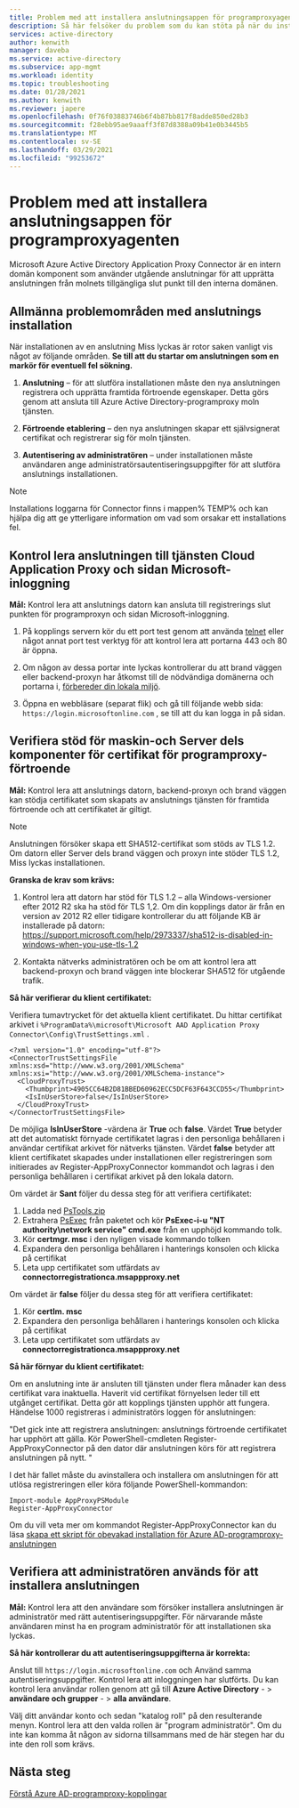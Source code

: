 ```yaml
---
title: Problem med att installera anslutningsappen för programproxyagenten
description: Så här felsöker du problem som du kan stöta på när du installerar Application Proxy-agentens koppling för Azure Active Directory.
services: active-directory
author: kenwith
manager: daveba
ms.service: active-directory
ms.subservice: app-mgmt
ms.workload: identity
ms.topic: troubleshooting
ms.date: 01/28/2021
ms.author: kenwith
ms.reviewer: japere
ms.openlocfilehash: 0f76f03883746b6f4b87bb817f8adde850ed28b3
ms.sourcegitcommit: f28ebb95ae9aaaff3f87d8388a09b41e0b3445b5
ms.translationtype: MT
ms.contentlocale: sv-SE
ms.lasthandoff: 03/29/2021
ms.locfileid: "99253672"
---
```

# <a name="problem-installing-the-application-proxy-agent-connector"></a>Problem med att installera anslutningsappen för programproxyagenten

Microsoft Azure Active Directory Application Proxy Connector är en intern domän komponent som använder utgående anslutningar för att upprätta anslutningen från molnets tillgängliga slut punkt till den interna domänen.

## <a name="general-problem-areas-with-connector-installation"></a>Allmänna problemområden med anslutnings installation

När installationen av en anslutning Miss lyckas är rotor saken vanligt vis något av följande områden. **Se till att du startar om anslutningen som en markör för eventuell fel sökning.**

1.  **Anslutning** – för att slutföra installationen måste den nya anslutningen registrera och upprätta framtida förtroende egenskaper. Detta görs genom att ansluta till Azure Active Directory-programproxy moln tjänsten.

2.  **Förtroende etablering** – den nya anslutningen skapar ett självsignerat certifikat och registrerar sig för moln tjänsten.

3.  **Autentisering av administratören** – under installationen måste användaren ange administratörsautentiseringsuppgifter för att slutföra anslutnings installationen.

> [!NOTE]
> Installations loggarna för Connector finns i mappen% TEMP% och kan hjälpa dig att ge ytterligare information om vad som orsakar ett installations fel.

## <a name="verify-connectivity-to-the-cloud-application-proxy-service-and-microsoft-login-page"></a>Kontrol lera anslutningen till tjänsten Cloud Application Proxy och sidan Microsoft-inloggning

**Mål:** Kontrol lera att anslutnings datorn kan ansluta till registrerings slut punkten för programproxyn och sidan Microsoft-inloggning.

1.  På kopplings servern kör du ett port test genom att använda [telnet](/windows-server/administration/windows-commands/telnet) eller något annat port test verktyg för att kontrol lera att portarna 443 och 80 är öppna.

2.  Om någon av dessa portar inte lyckas kontrollerar du att brand väggen eller backend-proxyn har åtkomst till de nödvändiga domänerna och portarna i, [förbereder din lokala miljö](application-proxy-add-on-premises-application.md#prepare-your-on-premises-environment).

3.  Öppna en webbläsare (separat flik) och gå till följande webb sida: `https://login.microsoftonline.com` , se till att du kan logga in på sidan.

## <a name="verify-machine-and-backend-components-support-for-application-proxy-trust-certificate"></a>Verifiera stöd för maskin-och Server dels komponenter för certifikat för programproxy-förtroende

**Mål:** Kontrol lera att anslutnings datorn, backend-proxyn och brand väggen kan stödja certifikatet som skapats av anslutnings tjänsten för framtida förtroende och att certifikatet är giltigt.

>[!NOTE]
>Anslutningen försöker skapa ett SHA512-certifikat som stöds av TLS 1.2. Om datorn eller Server dels brand väggen och proxyn inte stöder TLS 1.2, Miss lyckas installationen.
>
>

**Granska de krav som krävs:**

1.  Kontrol lera att datorn har stöd för TLS 1.2 – alla Windows-versioner efter 2012 R2 ska ha stöd för TLS 1,2. Om din kopplings dator är från en version av 2012 R2 eller tidigare kontrollerar du att följande KB är installerade på datorn: <https://support.microsoft.com/help/2973337/sha512-is-disabled-in-windows-when-you-use-tls-1.2>

2.  Kontakta nätverks administratören och be om att kontrol lera att backend-proxyn och brand väggen inte blockerar SHA512 för utgående trafik.

**Så här verifierar du klient certifikatet:**

Verifiera tumavtrycket för det aktuella klient certifikatet. Du hittar certifikat arkivet i `%ProgramData%\microsoft\Microsoft AAD Application Proxy Connector\Config\TrustSettings.xml` .

```
<?xml version="1.0" encoding="utf-8"?>
<ConnectorTrustSettingsFile xmlns:xsd="http://www.w3.org/2001/XMLSchema" xmlns:xsi="http://www.w3.org/2001/XMLSchema-instance">
  <CloudProxyTrust>
    <Thumbprint>4905CC64B2D81BBED60962ECC5DCF63F643CCD55</Thumbprint>
    <IsInUserStore>false</IsInUserStore>
  </CloudProxyTrust>
</ConnectorTrustSettingsFile>
```

De möjliga **IsInUserStore** -värdena är **True** och **false**. Värdet **True** betyder att det automatiskt förnyade certifikatet lagras i den personliga behållaren i användar certifikat arkivet för nätverks tjänsten. Värdet **false** betyder att klient certifikatet skapades under installationen eller registreringen som initierades av Register-AppProxyConnector kommandot och lagras i den personliga behållaren i certifikat arkivet på den lokala datorn.

Om värdet är **Sant** följer du dessa steg för att verifiera certifikatet:
1. Ladda ned [PsTools.zip](/sysinternals/downloads/pstools)
2. Extrahera [PsExec](/sysinternals/downloads/psexec) från paketet och kör **PsExec-i-u "NT authority\network service" cmd.exe** från en upphöjd kommando tolk.
3. Kör **certmgr. msc** i den nyligen visade kommando tolken
4. Expandera den personliga behållaren i hanterings konsolen och klicka på certifikat
5. Leta upp certifikatet som utfärdats av **connectorregistrationca.msappproxy.net**

Om värdet är **false** följer du dessa steg för att verifiera certifikatet:
1. Kör **certlm. msc**
2. Expandera den personliga behållaren i hanterings konsolen och klicka på certifikat
3. Leta upp certifikatet som utfärdats av **connectorregistrationca.msappproxy.net**

**Så här förnyar du klient certifikatet:**

Om en anslutning inte är ansluten till tjänsten under flera månader kan dess certifikat vara inaktuella. Haverit vid certifikat förnyelsen leder till ett utgånget certifikat. Detta gör att kopplings tjänsten upphör att fungera. Händelse 1000 registreras i administratörs loggen för anslutningen:

"Det gick inte att registrera anslutningen: anslutnings förtroende certifikatet har upphört att gälla. Kör PowerShell-cmdleten Register-AppProxyConnector på den dator där anslutningen körs för att registrera anslutningen på nytt. "

I det här fallet måste du avinstallera och installera om anslutningen för att utlösa registreringen eller köra följande PowerShell-kommandon:

```
Import-module AppProxyPSModule
Register-AppProxyConnector
```

Om du vill veta mer om kommandot Register-AppProxyConnector kan du läsa [skapa ett skript för obevakad installation för Azure AD-programproxy-anslutningen](./application-proxy-register-connector-powershell.md)

## <a name="verify-admin-is-used-to-install-the-connector"></a>Verifiera att administratören används för att installera anslutningen

**Mål:** Kontrol lera att den användare som försöker installera anslutningen är administratör med rätt autentiseringsuppgifter. För närvarande måste användaren minst ha en program administratör för att installationen ska lyckas.

**Så här kontrollerar du att autentiseringsuppgifterna är korrekta:**

Anslut till `https://login.microsoftonline.com` och Använd samma autentiseringsuppgifter. Kontrol lera att inloggningen har slutförts. Du kan kontrol lera användar rollen genom att gå till **Azure Active Directory**  - &gt; **användare och grupper**  - &gt; **alla användare**. 

Välj ditt användar konto och sedan "katalog roll" på den resulterande menyn. Kontrol lera att den valda rollen är "program administratör". Om du inte kan komma åt någon av sidorna tillsammans med de här stegen har du inte den roll som krävs.

## <a name="next-steps"></a>Nästa steg
[Förstå Azure AD-programproxy-kopplingar](application-proxy-connectors.md)
